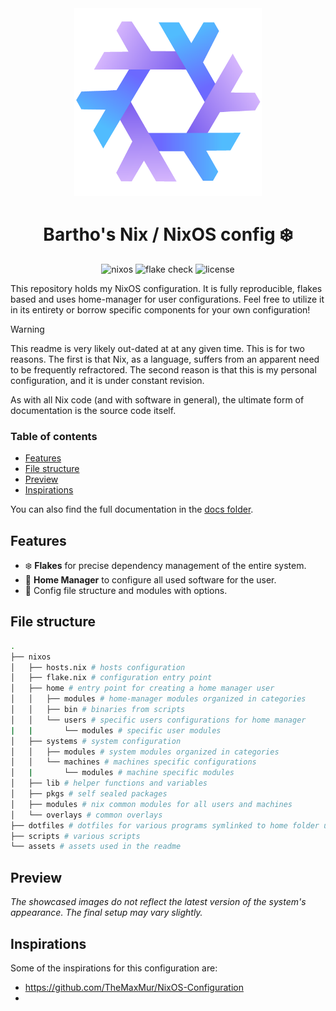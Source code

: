 <div align="center"><img src="assets/nixos-logo.png" width="300px"></div>
<h1 align="center">Bartho's Nix / NixOS config ❄️</h1>

<div align="center">

![nixos](https://img.shields.io/badge/NixOS-unstable-blue.svg?style=flat&logo=nixos&logoColor=CAD3F5&colorA=24273A&colorB=8aadf4)
![flake check](https://img.shields.io/static/v1?label=Nix%20Flake&message=Check&style=flat&logo=nixos&colorA=24273A&colorB=9173ff&logoColor=CAD3F5)
![license](https://img.shields.io/static/v1.svg?style=flat&label=License&message=Unlicense&colorA=24273A&colorB=91d7e3&logo=unlicense&logoColor=91d7e3&)

</div>

This repository holds my NixOS configuration. It is fully reproducible, flakes based and uses home-manager for user configurations. Feel free to utilize it in its entirety or borrow specific components for your own configuration!

> [!WARNING]
> This readme is very likely out-dated at at any given time. This is for two
> reasons. The first is that Nix, as a language, suffers from an apparent need
> to be frequently refractored. The second reason is that this is my personal
> configuration, and it is under constant revision.
>
> As with all Nix code (and with software in general), the ultimate form of
> documentation is the source code itself.

### Table of contents

- [Features](#features)
- [File structure](#file-structure)
- [Preview](#preview)
- [Inspirations](#inspirations)

You can also find the full documentation in the [docs folder](docs/).

## Features

- ❄️ **Flakes** for precise dependency management of the entire system.
- 🏡 **Home Manager** to configure all used software for the user.
- 📁 Config file structure and modules with options.

## File structure

```bash
.
├── nixos
│   ├── hosts.nix # hosts configuration
│   ├── flake.nix # configuration entry point
│   ├── home # entry point for creating a home manager user
│   │   ├── modules # home-manager modules organized in categories
│   │   ├── bin # binaries from scripts
│   │   └── users # specific users configurations for home manager 
|   |       └── modules # specific user modules
│   ├── systems # system configuration
│   │   ├── modules # system modules organized in categories
│   │   └── machines # machines specific configurations
│   |       └── modules # machine specific modules
│   ├── lib # helper functions and variables
│   ├── pkgs # self sealed packages
│   ├── modules # nix common modules for all users and machines
│   └── overlays # common overlays
├── dotfiles # dotfiles for various programs symlinked to home folder using dotbot
├── scripts # various scripts
└── assets # assets used in the readme
```

## Preview

*The showcased images do not reflect the latest version of the system's appearance. The final setup may vary slightly.*

## Inspirations

Some of the inspirations for this configuration are:
- https://github.com/TheMaxMur/NixOS-Configuration
- 